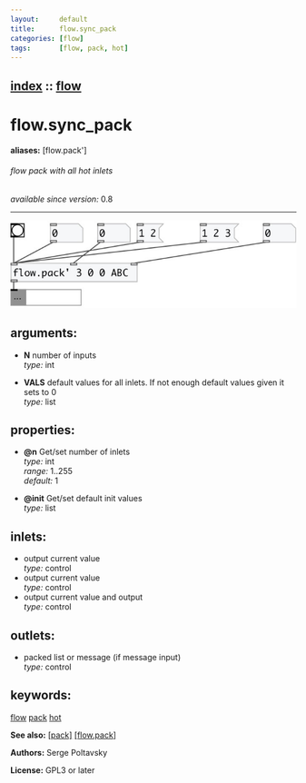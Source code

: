 ```yaml
---
layout:     default
title:      flow.sync_pack
categories: [flow]
tags:       [flow, pack, hot]
---
```

[index](index.html) :: [flow](category_flow.html)
---

# flow.sync_pack
**aliases:** [flow.pack&#39;]


###### flow pack with all hot inlets

*available since version:* 0.8

---




[![example](../examples/img/flow.sync_pack.jpg)](../examples/pd/flow.sync_pack.pd)



## arguments:

* **N**
number of inputs<br>
_type:_ int<br>

* **VALS**
default values for all inlets. If not enough default values given it sets to 0<br>
_type:_ list<br>





## properties:

* **@n** 
Get/set number of inlets<br>
_type:_ int<br>
_range:_ 1..255<br>
_default:_ 1<br>

* **@init** 
Get/set default init values<br>
_type:_ list<br>



## inlets:

* output current value<br>
_type:_ control
* output current value<br>
_type:_ control
* output current value and output<br>
_type:_ control



## outlets:

* packed list or message (if message input)<br>
_type:_ control



## keywords:

[flow](keywords/flow.html)
[pack](keywords/pack.html)
[hot](keywords/hot.html)



**See also:**
[\[pack\]](pack.html)
[\[flow.pack\]](flow.pack.html)




**Authors:** Serge Poltavsky




**License:** GPL3 or later





